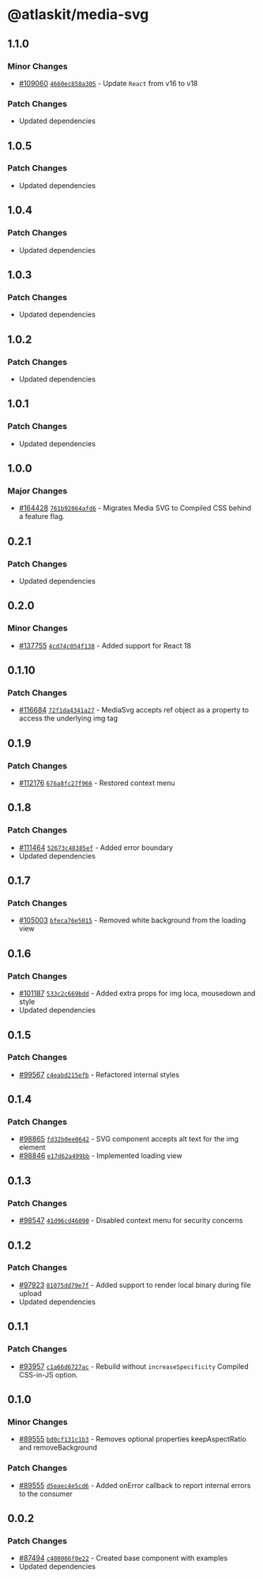 # @atlaskit/media-svg

## 1.1.0

### Minor Changes

- [#109060](https://stash.atlassian.com/projects/CONFCLOUD/repos/confluence-frontend/pull-requests/109060)
  [`4660ec858a305`](https://stash.atlassian.com/projects/CONFCLOUD/repos/confluence-frontend/commits/4660ec858a305) -
  Update `React` from v16 to v18

### Patch Changes

- Updated dependencies

## 1.0.5

### Patch Changes

- Updated dependencies

## 1.0.4

### Patch Changes

- Updated dependencies

## 1.0.3

### Patch Changes

- Updated dependencies

## 1.0.2

### Patch Changes

- Updated dependencies

## 1.0.1

### Patch Changes

- Updated dependencies

## 1.0.0

### Major Changes

- [#164428](https://stash.atlassian.com/projects/CONFCLOUD/repos/confluence-frontend/pull-requests/164428)
  [`761b92064afd6`](https://stash.atlassian.com/projects/CONFCLOUD/repos/confluence-frontend/commits/761b92064afd6) -
  Migrates Media SVG to Compiled CSS behind a feature flag.

## 0.2.1

### Patch Changes

- Updated dependencies

## 0.2.0

### Minor Changes

- [#137755](https://stash.atlassian.com/projects/CONFCLOUD/repos/confluence-frontend/pull-requests/137755)
  [`4cd74c054f138`](https://stash.atlassian.com/projects/CONFCLOUD/repos/confluence-frontend/commits/4cd74c054f138) -
  Added support for React 18

## 0.1.10

### Patch Changes

- [#116684](https://stash.atlassian.com/projects/CONFCLOUD/repos/confluence-frontend/pull-requests/116684)
  [`72f1da4341a27`](https://stash.atlassian.com/projects/CONFCLOUD/repos/confluence-frontend/commits/72f1da4341a27) -
  MediaSvg accepts ref object as a property to access the underlying img tag

## 0.1.9

### Patch Changes

- [#112176](https://stash.atlassian.com/projects/CONFCLOUD/repos/confluence-frontend/pull-requests/112176)
  [`676a8fc27f966`](https://stash.atlassian.com/projects/CONFCLOUD/repos/confluence-frontend/commits/676a8fc27f966) -
  Restored context menu

## 0.1.8

### Patch Changes

- [#111464](https://stash.atlassian.com/projects/CONFCLOUD/repos/confluence-frontend/pull-requests/111464)
  [`52673c48385ef`](https://stash.atlassian.com/projects/CONFCLOUD/repos/confluence-frontend/commits/52673c48385ef) -
  Added error boundary
- Updated dependencies

## 0.1.7

### Patch Changes

- [#105003](https://stash.atlassian.com/projects/CONFCLOUD/repos/confluence-frontend/pull-requests/105003)
  [`bfeca76e5015`](https://stash.atlassian.com/projects/CONFCLOUD/repos/confluence-frontend/commits/bfeca76e5015) -
  Removed white background from the loading view

## 0.1.6

### Patch Changes

- [#101187](https://stash.atlassian.com/projects/CONFCLOUD/repos/confluence-frontend/pull-requests/101187)
  [`533c2c669bdd`](https://stash.atlassian.com/projects/CONFCLOUD/repos/confluence-frontend/commits/533c2c669bdd) -
  Added extra props for img loca, mousedown and style
- Updated dependencies

## 0.1.5

### Patch Changes

- [#99567](https://stash.atlassian.com/projects/CONFCLOUD/repos/confluence-frontend/pull-requests/99567)
  [`c4eabd215efb`](https://stash.atlassian.com/projects/CONFCLOUD/repos/confluence-frontend/commits/c4eabd215efb) -
  Refactored internal styles

## 0.1.4

### Patch Changes

- [#98865](https://stash.atlassian.com/projects/CONFCLOUD/repos/confluence-frontend/pull-requests/98865)
  [`fd32b0ee0642`](https://stash.atlassian.com/projects/CONFCLOUD/repos/confluence-frontend/commits/fd32b0ee0642) -
  SVG component accepts alt text for the img element
- [#98846](https://stash.atlassian.com/projects/CONFCLOUD/repos/confluence-frontend/pull-requests/98846)
  [`e17d62a499bb`](https://stash.atlassian.com/projects/CONFCLOUD/repos/confluence-frontend/commits/e17d62a499bb) -
  Implemented loading view

## 0.1.3

### Patch Changes

- [#98547](https://stash.atlassian.com/projects/CONFCLOUD/repos/confluence-frontend/pull-requests/98547)
  [`41d96cd46090`](https://stash.atlassian.com/projects/CONFCLOUD/repos/confluence-frontend/commits/41d96cd46090) -
  Disabled context menu for security concerns

## 0.1.2

### Patch Changes

- [#97923](https://stash.atlassian.com/projects/CONFCLOUD/repos/confluence-frontend/pull-requests/97923)
  [`81075dd79e7f`](https://stash.atlassian.com/projects/CONFCLOUD/repos/confluence-frontend/commits/81075dd79e7f) -
  Added support to render local binary during file upload
- Updated dependencies

## 0.1.1

### Patch Changes

- [#93957](https://stash.atlassian.com/projects/CONFCLOUD/repos/confluence-frontend/pull-requests/93957)
  [`c1a66d6727ac`](https://stash.atlassian.com/projects/CONFCLOUD/repos/confluence-frontend/commits/c1a66d6727ac) -
  Rebuild without `increaseSpecificity` Compiled CSS-in-JS option.

## 0.1.0

### Minor Changes

- [#89555](https://stash.atlassian.com/projects/CONFCLOUD/repos/confluence-frontend/pull-requests/89555)
  [`bd0cf131c1b3`](https://stash.atlassian.com/projects/CONFCLOUD/repos/confluence-frontend/commits/bd0cf131c1b3) -
  Removes optional properties keepAspectRatio and removeBackground

### Patch Changes

- [#89555](https://stash.atlassian.com/projects/CONFCLOUD/repos/confluence-frontend/pull-requests/89555)
  [`d5eaec4e5cd6`](https://stash.atlassian.com/projects/CONFCLOUD/repos/confluence-frontend/commits/d5eaec4e5cd6) -
  Added onError callback to report internal errors to the consumer

## 0.0.2

### Patch Changes

- [#87494](https://stash.atlassian.com/projects/CONFCLOUD/repos/confluence-frontend/pull-requests/87494)
  [`c408066f0e22`](https://stash.atlassian.com/projects/CONFCLOUD/repos/confluence-frontend/commits/c408066f0e22) -
  Created base component with examples
- Updated dependencies
